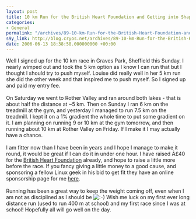 ```yaml
---
layout: post
title: 10 km Run for the British Heart Foundation and Getting into Shape
categories:
- General
permalink: "/archives/89-10-km-Run-for-the-British-Heart-Foundation-and-Getting-into-Shape.html"
s9y_link: http://blog.cryos.net/archives/89-10-km-Run-for-the-British-Heart-Foundation-and-Getting-into-Shape.html
date: 2006-06-13 18:38:58.000000000 +00:00
---
```

Well I signed up for the 10 km race in Graves Park, Sheffield this Sunday. I nearly wimped out and took the 5 km option as I know I can run that but I thought I should try to push myself. Louise did really well in her 5 km run she did the other week and that inspired me to push myself. So I signed up and paid my entry fee.<br />
<br />
On Saturday we went to Rother Valley and ran around both lakes - that is about half the distance at ~5 km. Then on Sunday I ran 6 km on the treadmill at the gym, and yesterday I managed to run 7.5 km on the treadmill. I kept it on a 1% gradient the whole time to put some gradient on it. I am planning on running 9 or 10 km at the gym tomorrow, and then running about 10 km at Rother Valley on Friday. If I make it I may actually have a chance.<br />
<br />
I am fitter now than I have been in years and I hope I manage to make it round, it would be great if I can do it in under one hour. I have raised Â£40 for the <a href="http://www.bhf.org.uk/">British Heart Foundation</a> already, and hope to raise a little more before the race. If you fancy giving a little money to a good cause, and sponsoring a fellow Linux geek in his bid to get fit they have an online sponsorship page for me <a href="http://www.bhf.org.uk/sponsorship/sponsorpage.aspx?User=cryos">here</a>.<br />
<br />
Running has been a great way to keep the weight coming off, even when I am not as disciplined as I should be <img src="http://blog.cryos.net/templates/default/img/emoticons/smile.png" alt=":-)" style="display: inline; vertical-align: bottom;" class="emoticon" /> Wish me luck on my first ever long distance run (used to run 400 m at school) and my first race since I was at school! Hopefully all will go well on the day.
